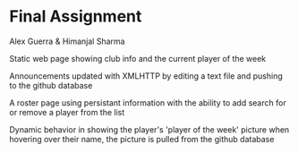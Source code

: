 Final Assignment
===

Alex Guerra & Himanjal Sharma

Static web page showing club info and the current player of the week

Announcements updated with XMLHTTP by editing a text file and pushing to the github database

A roster page using persistant information with the ability to add search for or remove a player from the list

Dynamic behavior in showing the player's 'player of the week' picture when hovering over their name, the 
picture is pulled from the github database
